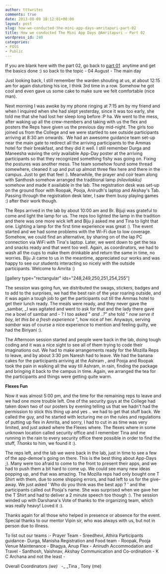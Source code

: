 ```yaml
---
author: tttwrites
comments: true
date: 2013-08-09 18:12:01+00:00
layout: post
slug: how-we-conducted-the-mini-app-days-amritapuri-part-02
title: How we conducted The Mini App Days @Amritapuri – Part 02
wordpress_id: 240
categories:
- FOSS
- Public
---
```


If you are blank here with the part 02, go back to [part 01](http://tttwrites.wordpress.com/2013/08/08/how-we-conducted-the-mini-app-days-amritapuri/)  anytime and get the basics done :) so back to the topic - 04 August - The main day

Just looking back, I still remember the warden shouting at us, at about 12:15 am for again disturbing his ice, I think 3rd time in a row. Somehow he got cool and even gave us some cake to make sure we felt comfortable (nice man).

Next morning I was awoke by my phone ringing at 7:15 am by my friend and when I inquired when she had slept yesterday, since it was too early, she told me that she had lost her sleep long before :P ha. We went to the mess, after waking up all the crew-members and taking with us the flex and posters the Reps have given us the previous day mid-night. The girls too joined us from the College and we were startled to see outside participants arriving at 8:30 am onwards.  We had an awesome guidance team set-up near the main gate to redirect all the arriving participants to the Ammas hotel for their breakfast, and they did it well. I still remember Durga and Maneesha waving the only available App-Day poster at the arriving participants so that they recognized something fishy was going on. Fixing the postures was another mess. The team somehow found some thread somewhere, cleaned it up and put up almost three flex here and there in the campus. Just to get that feel :). Meanwhile, the prayer and coir team along with Santhosh somehow arranged the traditional lamp _(nilavilakku)_ somehow and made it available in the lab. The registration desk was set-up on the ground floor with Roopak, Pooja, Anirudh's laptop and Akshay's Tab. Passing through the registration desk later, I saw them busy playing games :) after their work though.

The Reps arrived in the lab by about 10:00 am and Br. Bijuji was grateful to come and light the lamp for us. The reps too lighted the lamp in the tradition and there was one more wick left and Biju ji asked me and Tina to light that one. Lighting a lamp for the first time experience was great :). The event started and we had some problems with the Wi-Fi due to low coverage. Somehow, we could find an alternative, by sharing on of the lap PC connection via WiFi with Tina's laptop. Later, we went down to get the tea and snacks ready and that went too well. Again, as coordinators, we had to wash all the cups to make them drinkable and return the same in time, no worries. Biju Ji came to us in the meantime, appreciated our works and was happy to see our students interacting so nicely with the outside participants. Welcome to Amrita :)

[gallery type="rectangular" ids="248,249,250,251,254,255"]

The session was going fun, we distributed the swags, stickers, badges and to add to the surprises, we had the best rain of the year roaring outside, and it was again a tough job to get the participants out till the Ammas hotel to get their lunch ready. <!-- more -->The meals were ready, and they never gave the _sambar, _I was agitated and went to ask for that and the lady there gave me a bowl of sambar and - ? I too asked " _and ..?_" she told " _now serve it boy, let this be a fresh experience_ ", how nice of her. Anyways, serving _sambar_ was of course a nice experience to mention and feeling guilty, we had the Biriyani :).

The Afternoon session started and people were back in the lab, doing tough coding and it was a nice sight to see all of them trying to code their imaginations out. We had to make arrangements ready for the Mozilla Reps to leave, and by about 3:30 pm Naresh had to leave. We had the banana cakes for the participants arriving at the Ashram , and Pooja and Roopak took the pain in walking all the way till Ashram, in rain, finding the package and bringing it back to the campus in time. Again, we arranged the tea for the participants and things were getting quite warm.

**Flexes Fun**

Now it was almost 5:00 pm, and the time for the remaining reps to leave and we had one more trouble left. One of the security guys at the College had taken down two of our posters by evening telling us that we hadn't had the permission to stick this thing up and yes .. we had to get that stuff back. We called the guy, and he started with lecturing me on the rules and regulations of putting up flex in Amrita, and sorry, I had to cut in as time was very limited, and just asked where the Flexes where. The flexes where in some unknown location called security office and I remember Tina and me running in the rain to every security office there possible in order to find the stuff, _Thanks_ to him, we found it :).

The reps left, and the lab we were back in the lab, just in time to see a few of the app-demoe's going on there. This is the best thing about App-Days ;). Many were too afraid to come to the front to present their apps, and we had to push them a bit hard to come up. We could see many new ideas popping up, and that was amazing. The Mozilla reps had only bought one T Shirt with them, due to some shipping errors, and had left to us for the give-away. We just asked ' Who do you think was the best app ? ' and the participants called out Pooja's name. She was surprised when we gave her the T Shirt and had to deliver a 2 minute speech too though :). The session winded up with Darshana's Vote of thanks to the organizing team, which was really heavy! Loved it :).

Thanks again for all those who helped in presence or absence for the event. Special thanks to our mentor Vipin sir, who was always with us, but not in person due to illness.

To list out our teams :-
Prayer Team - Sreedhevi, Athira
Participants guidance- Durga, Manisha
Registration and Food team - Roopak, Pooja
Venue Maintenance - Bhagya, Anup
Flex - Anirudh
Accommodation and Travel - Santhosh, Vaishnav, Akshay
Communication and Co-ordination - K C Archana 
and not the least -

Overall Coordinators _(we)_   -_ _Tina , Tony (me)
